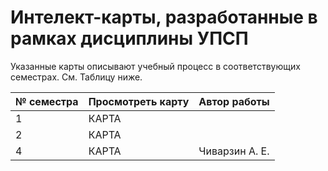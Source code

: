 # Интелект-карты, разработанные в рамках дисциплины УПСП

Указанные карты описывают учебный процесс в соответствующих семестрах. См. Таблицу ниже.

|№ семестра|Просмотреть карту|Автор работы|
|----------|-----------------|------------|
|1|КАРТА||
|2|КАРТА||
|4|КАРТА|Чиварзин А. Е.|
